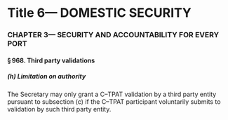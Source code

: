 
# Title 6— DOMESTIC SECURITY
### CHAPTER 3— SECURITY AND ACCOUNTABILITY FOR EVERY PORT
#### § 968. Third party validations
##### (h) Limitation on authority

The Secretary may only grant a C–TPAT validation by a third party entity pursuant to subsection (c) if the C–TPAT participant voluntarily submits to validation by such third party entity.

